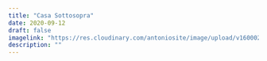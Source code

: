 ```yaml
---
title: "Casa Sottosopra"
date: 2020-09-12
draft: false
imagelink: "https://res.cloudinary.com/antoniosite/image/upload/v1600028302/Foto/27893554_747139088809425_737239378400641024_n.jpg_xi6bsk.jpg"
description: ""
---
```

